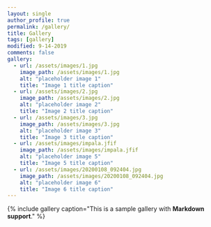 ```yaml
---
layout: single
author_profile: true
permalink: /gallery/
title: Gallery
tags: [gallery]
modified: 9-14-2019
comments: false
gallery:
  - url: /assets/images/1.jpg
    image_path: /assets/images/1.jpg
    alt: "placeholder image 1"
    title: "Image 1 title caption"
  - url: /assets/images/2.jpg
    image_path: /assets/images/2.jpg
    alt: "placeholder image 2"
    title: "Image 2 title caption"
  - url: /assets/images/3.jpg
    image_path: /assets/images/3.jpg
    alt: "placeholder image 3"
    title: "Image 3 title caption"  
  - url: /assets/images/impala.jfif
    image_path: /assets/images/impala.jfif
    alt: "placeholder image 5"
    title: "Image 5 title caption"  
  - url: /assets/images/20200108_092404.jpg
    image_path: /assets/images/20200108_092404.jpg
    alt: "placeholder image 6"
    title: "Image 6 title caption" 
---
```


{% include gallery caption="This is a sample gallery with **Markdown support**." %}

